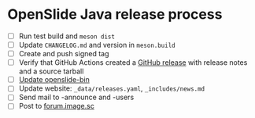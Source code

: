 # OpenSlide Java release process

- [ ] Run test build and `meson dist`
- [ ] Update `CHANGELOG.md` and version in `meson.build`
- [ ] Create and push signed tag
- [ ] Verify that GitHub Actions created a [GitHub release](https://github.com/openslide/openslide-java/releases) with release notes and a source tarball
- [ ] [Update openslide-bin](https://github.com/openslide/openslide-bin/issues/new?labels=release&template=release.md)
- [ ] Update website: `_data/releases.yaml`, `_includes/news.md`
- [ ] Send mail to -announce and -users
- [ ] Post to [forum.image.sc](https://forum.image.sc/c/announcements/10)
